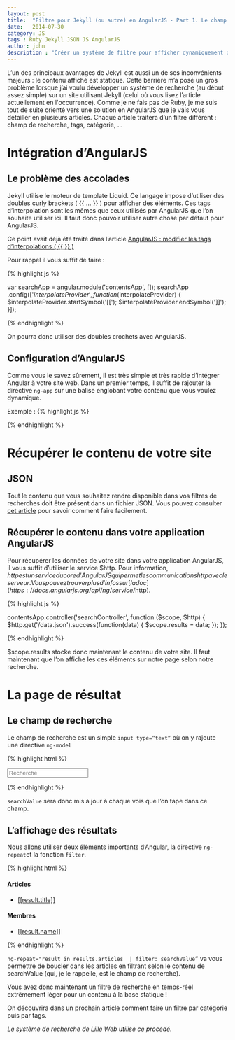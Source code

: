 ```yaml
---
layout: post
title:  "Filtre pour Jekyll (ou autre) en AngularJS - Part 1. Le champ de recherche"
date:   2014-07-30
category: JS
tags : Ruby Jekyll JSON JS AngularJS
author: john
description : "Créer un système de filtre pour afficher dynamiquement du contenu selon des critères sur un site Jekyll. Dans cette première partie nous commencerons par un champ de recherche simple."
---
```


L’un des principaux avantages de Jekyll est aussi un de ses inconvénients majeurs : le contenu affiché est statique. Cette barrière m’a posé un gros problème lorsque j’ai voulu développer un système de recherche (au début assez simple) sur un site utilisant Jekyll (celui où vous lisez l’article actuellement en l'occurrence). Comme je ne fais pas de Ruby, je me suis tout de suite orienté vers une solution en AngularJS que je vais vous détailler en plusieurs articles. Chaque article traitera d’un filtre différent : champ de recherche, tags, catégorie, …

# Intégration d’AngularJS

## Le problème des accolades

Jekyll utilise le moteur de template Liquid. Ce langage impose d’utiliser des doubles curly brackets ( {{ … }} ) pour afficher des éléments. Ces tags d’interpolation sont les mêmes que ceux utilisés par AngularJS que l’on souhaite utiliser ici. Il faut donc pouvoir utiliser autre chose par défaut pour AngularJS.

Ce point avait déjà été traité dans l’article [AngularJS : modifier les tags d’interpolations ( {{ }} )](http://johnathan.fr/blog/angularjs-modifier-les-tags-dinterpolations/)

Pour rappel il vous suffit de faire :

{% highlight js %}

var searchApp = angular.module('contentsApp', []);
searchApp .config(['$interpolateProvider', function ($interpolateProvider) {
  $interpolateProvider.startSymbol('[[');
  $interpolateProvider.endSymbol(']]');
}]);

{% endhighlight %}

On pourra donc utiliser des doubles crochets avec AngularJS.

## Configuration d’AngularJS

Comme vous le savez sûrement, il est très simple et très rapide d’intégrer Angular à votre site web.
Dans un premier temps, il suffit de rajouter la directive `ng-app` sur une balise englobant votre contenu que vous voulez dynamique.

Exemple :
{% highlight js %}

<div id="contents" ng-app="contentsApp">

{% endhighlight %}

# Récupérer le contenu de votre site

## JSON

Tout le contenu que vous souhaitez rendre disponible dans vos filtres de recherches doit être présent dans un fichier JSON. Vous pouvez consulter [cet article](‘#’) pour savoir comment faire facilement.

## Récupérer le contenu dans votre application AngularJS

Pour récupérer les données de votre site dans votre application AngularJS, il vous suffit d’utiliser le service $http. Pour information, $http est un service du core d’AngularJS qui permet les communications http avec le serveur. Vous pouvez trouver plus d’infos sur [la doc](https://docs.angularjs.org/api/ng/service/$http).

{% highlight js %}

contentsApp.controller('searchController', function ($scope, $http) {
  $http.get('/data.json').success(function(data) {
    $scope.results = data;
  });
});

{% endhighlight %}

$scope.results stocke donc maintenant le contenu de votre site. Il faut maintenant que l’on affiche les ces éléments sur notre page selon notre recherche.

# La page de résultat

## Le champ de recherche

Le champ de recherche est un simple `input type=”text”` où on y rajoute une directive `ng-model`

{% highlight html %}

<input type="text" ng-model="searchValue" placeholder="Recherche">

{% endhighlight %}

`searchValue` sera donc mis à jour à chaque vois que l’on tape dans ce champ.

## L’affichage des résultats

Nous allons utiliser deux éléments importants d’Angular, la directive `ng-repeat`et la fonction `filter`.

{% highlight html %}

<div id="searchResults" ng-controller="searchController">
        <h4> Articles </h4>
        <ul>
          <li ng-repeat="result in results.articles | filter: searchValue">
            <a href="[[result.url]]">[[result.title]]</a>
          </li>
        </ul>
        <h4> Membres </h4>
        <ul>
          <li ng-repeat="result in results.members | filter: searchValue">
            <a href="#">[[result.name]]</a>
          </li>
        </ul>

{% endhighlight %}

`ng-repeat="result in results.articles  | filter: searchValue”` va vous permettre de boucler dans les articles en filtrant selon le contenu de searchValue (qui, je le rappelle, est le champ de recherche).

Vous avez donc maintenant un filtre de recherche en temps-réel extrêmement léger pour un contenu à la base statique !

On découvrira dans un prochain article comment faire un filtre par catégorie puis par tags.

*Le système de recherche de Lille Web utilise ce procédé.*
